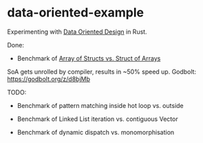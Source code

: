 # data-oriented-example

Experimenting with [Data Oriented Design](https://en.wikipedia.org/wiki/Data-oriented_design) in Rust.

Done: 

* Benchmark of [Array of Structs vs. Struct of Arrays](https://en.wikipedia.org/wiki/AoS_and_SoA)

SoA gets unrolled by compiler, results in ~50% speed up. 
Godbolt: https://godbolt.org/z/d8bjMb

TODO:

* Benchmark of pattern matching inside hot loop vs. outside

* Benchmark of Linked List iteration vs. contiguous Vector

* Benchmark of dynamic dispatch vs. monomorphisation

